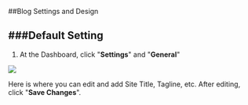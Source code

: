 ##Blog Settings and Design 

###Default Setting
------------------
1. At the Dashboard, click "**Settings**" and "**General**"

<img src="https://cloud.githubusercontent.com/assets/7699775/7001729/b8419070-dc79-11e4-9a80-6c35dd39d62e.png">

Here is where you can edit and add Site Title, Tagline, etc. After editing, click "**Save Changes**".
